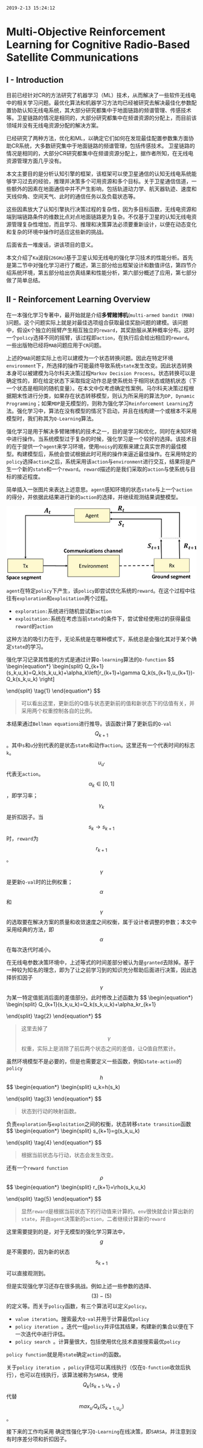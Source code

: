 `2019-2-13 15:24:12`

# Multi-Objective Reinforcement Learning for  Cognitive Radio-Based Satellite Communications

## I - Introduction

目前已经针对CR的方法研究了机器学习（ML）技术，从而解决了一些软件无线电中的相关学习问题。最优化算法和机器学习方法均已经被研究去解决最佳化参数配置协助认知无线电系统，其大部分研究都集中于地面链路的频谱管理、传感技术等。卫星链路的情况是相同的，大部分研究都集中在频谱资源的分配上，而目前该领域并没有无线电资源分配的解决方案。

已经研究了两种方法，优化和ML，以确定它们如何在发现最佳配置参数集方面协助CR系统，大多数研究集中于地面链路的频谱管理，包括传感技术。 卫星链路的情况是相同的，大部分CR研究都集中在频谱资源分配上，据作者所知，在无线电资源管理方面几乎没有。

本文主要目的是分析认知引擎的框架，该框架可以使卫星通信的认知无线电系统能够学习过去的经验，推理并决策多个可用资源和多个目标。关于卫星通信信道，一些额外的因素在地面通信中并不产生影响，包括轨道动力学、航天器轨迹、速度和天线仰角、空间天气、此时的通信任务以及负载状态等。

这些因素放大了认知引擎执行决策过程的复杂性，因为多目标函数，无线电资源和端到端链路条件的维数比点对点地面链路更为复杂。不仅基于卫星的认知无线电资源管理复杂性增加，而且学习、推理和决策算法必须要重新设计，以便在动态变化和复杂的环境中操作时适应这些新的挑战。

后面省去一堆废话，讲该项目的意义。

本文介绍了`Ka`波段(`26GHz`)基于卫星认知无线电的强化学习技术的性能分析。首先是第二节中对强化学习进行了概述，第三部分给出框架设计和数值评估，第四节介绍系统环境，第五部分给出仿真结果和性能分析，第六部分概述了应用，第七部分做了简单总结。

## II - Reinforcement Learning Overview

在一本强化学习专著中，最开始就是介绍**多臂赌博机**(`multi-armed bandit (MAB) `)问题。这个问题实际上就是对最佳选项组合获取最佳奖励问题的建模。该问题中，假设`K`个独立的摇臂产生相互独立的`reward`，其奖励服从某种概率分布。这时一个`policy`选择不同的摇臂，该过程即`action`，在执行后会给出相应的`reward`。一些出版物已经将`MAB`问题应用于`CR`问题。

上述的`MAB`问题实际上也可以建模为一个状态转换问题。因此在特定环境`environment`下，所选择的操作可能最终导致系统`state`发生改变。因此状态转换本身可以被建模为马尔科夫决策过程`Markov Decision Process`。状态转换可以是确定性的，即在给定状态下采取指定动作总是使系统处于相同状态或随机状态（下一个状态是相同的随机变量）。在本文中仅考虑确定性案例。马尔科夫决策过程根据期末性进行分类，如果存在状态转移模型，则认为所采用的算法为`DP, Dynamic Programming`；如果`MDP`是无模型的，则称为强化学习`Reinforcement Learning`方法。强化学习中，算法在没有模型的情况下启动，并且在线构建一个或根本不采用模型时，我们称其为`Q-Learning`算法。

强化学习是用于解决多臂赌博机的技术之一，目的是学习和优化，同时在未知环境中进行操作。当系统模型过于复杂的时候，强化学习是一个较好的选择。该技术目的在于提供一个`agent`来学习环境，使用`noisy`的观察来建立真实世界的最佳模型。构建模型后，系统会尝试根据此时可用的操作来逼近最佳操作。在采用特定的`policy`选择`action`之后，系统采用该`action`与`environment`进行交互，结果将是产生一个新的`state`和一个`reward`。`reward`描述的是我们采取的`action`与使系统与目标的接近程度。

简单插入一张图片来表达上述意思。`agent`感知环境的状态`state`与上一个`action`的得分，并依据此结果进行新的`action`的选择，并继续观测结果调整模型。

![](../23RL.jpg)

`agent`在特定`policy`下产生，该`policy`即尝试优化系统的`reward`。在这个过程中往往有`exploration`和`exploitation`两个过程。

- `exploration:`系统进行随机尝试新`action`
- `exploitation:`系统在考虑当前`state`的条件下，尝试曾经使用过的获得最佳`reward`的`action`

这种方法的吸引力在于，无论系统是在哪种模式下，系统总是会强化其对于某个确定`state`的学习。

强化学习记录其性能的方式是通过计算`Q-learning`算法的`Q-function`
$$
\begin{equation*}
\begin{split}
Q_{k+1}(s_k,u_k)=Q_k(s_k,u_k)+\alpha_k\left[r_{k+1}+\gamma Q_k(s_{k+1},u_{k+1})-Q_k(s_k,u_k) \right]

\end{split}
\tag{1}
\end{equation*}
$$
> 可以看出这里，更新后的Q值与状态更新前的值和新状态下的估值有关，并采用两个权重控制各自的比例。

本结果通过`Bellman equations`进行推导。该函数计算了更新后的`Q-val`$$Q_{k+1}$$。其中`s`和`u`分别代表的是状态`state`和动作`action`。这里还有一个代表时间的标志`k`。$$u_{u'}$$代表无`action`。$$\alpha_k\in [0,1]$$，即学习率；$$\gamma_k$$是折扣因子。当$$s_k\to s_{k+1}$$时，`reward`为$$r_{k+1}$$。

$$\gamma$$是更新`Q-val`时的比例权重；$$\alpha$$和$$\gamma$$的选取要在解决方案的质量和收敛速度之间权衡，属于设计者调整的参数；本文中采用经典的方法，即$$\alpha$$在每次迭代时减小。

在无线电参数决策环境中，上述等式的时间差部分被认为是`granted`去除掉。基于一种较为知名的理念，即为了让之前学习到的知识充分帮助后面进行决策，因此选择折扣因子$$\gamma​$$为某一特定值抵消后面的差值部分。此时修改上述函数为
$$
\begin{equation*}
\begin{split}
Q_{k+1}(s_k,u_k)=Q_k(s_k,u_k)+\alpha_kr_{k+1}

\end{split}
\tag{2}
\end{equation*}
$$

> 这里去掉了$$\gamma$$权重，实际上是消除了前后两个状态之间的差值，让Q值自然累计。

虽然环境模型不是必要的，但是也需要定义一些函数，例如`state-action`的`policy`$$h$$
$$
\begin{equation*}
\begin{split}
u_k=h(s_k)

\end{split}
\tag{3}
\end{equation*}
$$

> 状态到行动的映射函数。

负责`exploration`与`exploitation`之间的权衡，状态转移`state transition`函数
$$
\begin{equation*}
\begin{split}
s_{k+1}=g(s_k,u_k)

\end{split}
\tag{4}
\end{equation*}
$$

> 根据当前状态与行动，状态会发生改变。

还有一个`reward function`$$\rho$$
$$
\begin{equation*}
\begin{split}
r_{k+1}=\rho(s_k,u_k)

\end{split}
\tag{5}
\end{equation*}
$$

> 显然`reward`是根据当前状态下的行动值来计算的。`env`很快就会计算出新的`state`，并由`agent`决策新的`action`，二者继续计算新的`reward`

这里需要提到的是，对于无模型的强化学习算法中，$$g$$是不需要的，因为新的状态$$s_{k+1}$$可以直接观测到。

但是实现强化学习还存在很多挑战。例如上述一些参数的选择、$$(3)-(5)$$的定义等。而关于`policy`函数，有三个算法可以定义`policy`。

- `value iteration`。搜索最大`Q-val`并用于计算最优`policy`
- `policy iteration `。迭代一组`policy`并评估其结果，构建新的集合以便在下一次迭代中进行评估。
- `policy search `。计算量很大，包括使用优化技术直接搜索最优`policy`

`policy function`就是用`state`确定`action`的函数。

关于`policy iteration `，`policy`评估可以离线执行（仅在`Q-function`收敛后执行），也可以在线执行，该算法被称为`SARSA`，使用$$Q_k(s_{k+1},u_{k+1})$$代替$$max_{u'}Q_k(S_{k+1,u_{u'}})$$。

接下来的工作均采用 确定性强化学习`Q-Learning`在线决策，即`SARSA`，并注意到没有时序差分项和折扣因子。








